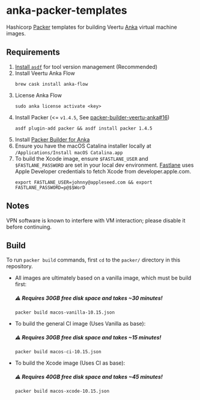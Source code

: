 # anka-packer-templates

Hashicorp [Packer](https://www.packer.io/) templates for building Veertu [Anka](https://veertu.com/technology/) virtual machine images.

## Requirements
1. [Install `asdf`](https://github.com/asdf-vm/asdf) for tool version management (Recommended)
2. Install Veertu Anka Flow
   ```
   brew cask install anka-flow
   ```
3. License Anka Flow
   ```
   sudo anka license activate <key>
   ```
4. Install Packer (<= `v1.4.5`, See [packer-builder-veertu-anka#16](https://github.com/veertuinc/packer-builder-veertu-anka/issues/16)) 
   ```
   asdf plugin-add packer && asdf install packer 1.4.5
   ```
5. Install [Packer Builder for Anka](https://github.com/veertuinc/packer-builder-veertu-anka)
6. Ensure you have the macOS Catalina installer locally at `/Applications/Install macOS Catalina.app`
7. To build the Xcode image, ensure `$FASTLANE_USER` and `$FASTLANE_PASSWORD` are set in your local dev environment. [Fastlane](https://github.com/fastlane/fastlane) uses Apple Developer credentials to fetch Xcode from developer.apple.com.
   ```
   export FASTLANE_USER=johnny@appleseed.com && export FASTLANE_PASSWORD=p@$$WorD
   ```

## Notes

VPN software is known to interfere with VM interaction; please disable it before continuing.

## Build

To run `packer build` commands, first `cd` to the `packer/` directory in this repository.

- All images are ultimately based on a vanilla image, which must be build first:

  ##### :warning: Requires 30GB free disk space and takes ~30 minutes!
  ```
  packer build macos-vanilla-10.15.json
  ```

- To build the general CI image (Uses Vanilla as base):

  ##### :warning: Requires 30GB free disk space and takes ~15 minutes!
  ```
  packer build macos-ci-10.15.json
  ```

- To build the Xcode image (Uses CI as base):

  ##### :warning: Requires 40GB free disk space and takes ~45 minutes!
  ```
  packer build macos-xcode-10.15.json
  ```
